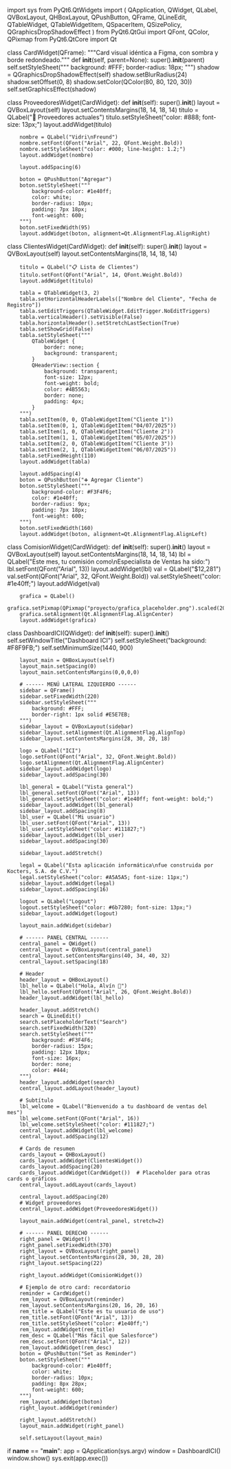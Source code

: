 import sys
from PyQt6.QtWidgets import (
    QApplication, QWidget, QLabel, QVBoxLayout, QHBoxLayout, QPushButton,
    QFrame, QLineEdit, QTableWidget, QTableWidgetItem, QSpacerItem, QSizePolicy,
    QGraphicsDropShadowEffect
)
from PyQt6.QtGui import QFont, QColor, QPixmap
from PyQt6.QtCore import Qt

class CardWidget(QFrame):
    """Card visual idéntica a Figma, con sombra y borde redondeado."""
    def __init__(self, parent=None):
        super().__init__(parent)
        self.setStyleSheet("""
            background: #FFF;
            border-radius: 18px;
        """)
        shadow = QGraphicsDropShadowEffect(self)
        shadow.setBlurRadius(24)
        shadow.setOffset(0, 8)
        shadow.setColor(QColor(80, 80, 120, 30))
        self.setGraphicsEffect(shadow)

class ProveedoresWidget(CardWidget):
    def __init__(self):
        super().__init__()
        layout = QVBoxLayout(self)
        layout.setContentsMargins(18, 14, 18, 14)
        titulo = QLabel("👥 Proveedores actuales")
        titulo.setStyleSheet("color: #888; font-size: 13px;")
        layout.addWidget(titulo)

        nombre = QLabel("Vidri\nFreund")
        nombre.setFont(QFont("Arial", 22, QFont.Weight.Bold))
        nombre.setStyleSheet("color: #000; line-height: 1.2;")
        layout.addWidget(nombre)

        layout.addSpacing(6)

        boton = QPushButton("Agregar")
        boton.setStyleSheet("""
            background-color: #1e40ff;
            color: white;
            border-radius: 10px;
            padding: 7px 18px;
            font-weight: 600;
        """)
        boton.setFixedWidth(95)
        layout.addWidget(boton, alignment=Qt.AlignmentFlag.AlignRight)

class ClientesWidget(CardWidget):
    def __init__(self):
        super().__init__()
        layout = QVBoxLayout(self)
        layout.setContentsMargins(18, 14, 18, 14)

        titulo = QLabel("📋 Lista de Clientes")
        titulo.setFont(QFont("Arial", 14, QFont.Weight.Bold))
        layout.addWidget(titulo)

        tabla = QTableWidget(3, 2)
        tabla.setHorizontalHeaderLabels(["Nombre del Cliente", "Fecha de Registro"])
        tabla.setEditTriggers(QTableWidget.EditTrigger.NoEditTriggers)
        tabla.verticalHeader().setVisible(False)
        tabla.horizontalHeader().setStretchLastSection(True)
        tabla.setShowGrid(False)
        tabla.setStyleSheet("""
            QTableWidget {
                border: none;
                background: transparent;
            }
            QHeaderView::section {
                background: transparent;
                font-size: 12px;
                font-weight: bold;
                color: #4B5563;
                border: none;
                padding: 4px;
            }
        """)
        tabla.setItem(0, 0, QTableWidgetItem("Cliente 1"))
        tabla.setItem(0, 1, QTableWidgetItem("04/07/2025"))
        tabla.setItem(1, 0, QTableWidgetItem("Cliente 2"))
        tabla.setItem(1, 1, QTableWidgetItem("05/07/2025"))
        tabla.setItem(2, 0, QTableWidgetItem("Cliente 3"))
        tabla.setItem(2, 1, QTableWidgetItem("06/07/2025"))
        tabla.setFixedHeight(110)
        layout.addWidget(tabla)

        layout.addSpacing(4)
        boton = QPushButton("➕ Agregar Cliente")
        boton.setStyleSheet("""
            background-color: #F3F4F6;
            color: #1e40ff;
            border-radius: 9px;
            padding: 7px 18px;
            font-weight: 600;
        """)
        boton.setFixedWidth(160)
        layout.addWidget(boton, alignment=Qt.AlignmentFlag.AlignLeft)

class ComisionWidget(CardWidget):
    def __init__(self):
        super().__init__()
        layout = QVBoxLayout(self)
        layout.setContentsMargins(18, 14, 18, 14)
        lbl = QLabel("Este mes, tu comisión como\nEspecialista de Ventas ha sido:")
        lbl.setFont(QFont("Arial", 13))
        layout.addWidget(lbl)
        val = QLabel("$12,281")
        val.setFont(QFont("Arial", 32, QFont.Weight.Bold))
        val.setStyleSheet("color: #1e40ff;")
        layout.addWidget(val)

        grafica = QLabel()
        grafica.setPixmap(QPixmap("proyecto/grafica_placeholder.png").scaled(200,60,Qt.AspectRatioMode.KeepAspectRatio))
        grafica.setAlignment(Qt.AlignmentFlag.AlignCenter)
        layout.addWidget(grafica)

class DashboardICI(QWidget):
    def __init__(self):
        super().__init__()
        self.setWindowTitle("Dashboard ICI")
        self.setStyleSheet("background: #F8F9FB;")
        self.setMinimumSize(1440, 900)

        layout_main = QHBoxLayout(self)
        layout_main.setSpacing(0)
        layout_main.setContentsMargins(0,0,0,0)

        # ------ MENÚ LATERAL IZQUIERDO ------
        sidebar = QFrame()
        sidebar.setFixedWidth(220)
        sidebar.setStyleSheet("""
            background: #FFF;
            border-right: 1px solid #E5E7EB;
        """)
        sidebar_layout = QVBoxLayout(sidebar)
        sidebar_layout.setAlignment(Qt.AlignmentFlag.AlignTop)
        sidebar_layout.setContentsMargins(28, 30, 20, 18)

        logo = QLabel("ICI")
        logo.setFont(QFont("Arial", 32, QFont.Weight.Bold))
        logo.setAlignment(Qt.AlignmentFlag.AlignCenter)
        sidebar_layout.addWidget(logo)
        sidebar_layout.addSpacing(30)

        lbl_general = QLabel("Vista general")
        lbl_general.setFont(QFont("Arial", 13))
        lbl_general.setStyleSheet("color: #1e40ff; font-weight: bold;")
        sidebar_layout.addWidget(lbl_general)
        sidebar_layout.addSpacing(8)
        lbl_user = QLabel("Mi usuario")
        lbl_user.setFont(QFont("Arial", 13))
        lbl_user.setStyleSheet("color: #111827;")
        sidebar_layout.addWidget(lbl_user)
        sidebar_layout.addSpacing(30)

        sidebar_layout.addStretch()

        legal = QLabel("Esta aplicación informática\nfue construida por Kocters, S.A. de C.V.")
        legal.setStyleSheet("color: #A5A5A5; font-size: 11px;")
        sidebar_layout.addWidget(legal)
        sidebar_layout.addSpacing(16)

        logout = QLabel("Logout")
        logout.setStyleSheet("color: #6b7280; font-size: 13px;")
        sidebar_layout.addWidget(logout)

        layout_main.addWidget(sidebar)

        # ------ PANEL CENTRAL ------
        central_panel = QWidget()
        central_layout = QVBoxLayout(central_panel)
        central_layout.setContentsMargins(40, 34, 40, 32)
        central_layout.setSpacing(18)

        # Header
        header_layout = QHBoxLayout()
        lbl_hello = QLabel("Hola, Alvín 👋")
        lbl_hello.setFont(QFont("Arial", 26, QFont.Weight.Bold))
        header_layout.addWidget(lbl_hello)

        header_layout.addStretch()
        search = QLineEdit()
        search.setPlaceholderText("Search")
        search.setFixedWidth(320)
        search.setStyleSheet("""
            background: #F3F4F6;
            border-radius: 15px;
            padding: 12px 18px;
            font-size: 16px;
            border: none;
            color: #444;
        """)
        header_layout.addWidget(search)
        central_layout.addLayout(header_layout)

        # Subtítulo
        lbl_welcome = QLabel("Bienvenido a tu dashboard de ventas del mes")
        lbl_welcome.setFont(QFont("Arial", 16))
        lbl_welcome.setStyleSheet("color: #111827;")
        central_layout.addWidget(lbl_welcome)
        central_layout.addSpacing(12)

        # Cards de resumen
        cards_layout = QHBoxLayout()
        cards_layout.addWidget(ClientesWidget())
        cards_layout.addSpacing(20)
        cards_layout.addWidget(CardWidget())  # Placeholder para otras cards o gráficos
        central_layout.addLayout(cards_layout)

        central_layout.addSpacing(20)
        # Widget proveedores
        central_layout.addWidget(ProveedoresWidget())

        layout_main.addWidget(central_panel, stretch=2)

        # ------ PANEL DERECHO ------
        right_panel = QWidget()
        right_panel.setFixedWidth(370)
        right_layout = QVBoxLayout(right_panel)
        right_layout.setContentsMargins(28, 30, 28, 28)
        right_layout.setSpacing(22)

        right_layout.addWidget(ComisionWidget())

        # Ejemplo de otro card: recordatorio
        reminder = CardWidget()
        rem_layout = QVBoxLayout(reminder)
        rem_layout.setContentsMargins(20, 16, 20, 16)
        rem_title = QLabel("Este es tu usuario de uso")
        rem_title.setFont(QFont("Arial", 13))
        rem_title.setStyleSheet("color: #1e40ff;")
        rem_layout.addWidget(rem_title)
        rem_desc = QLabel("Más fácil que Salesforce")
        rem_desc.setFont(QFont("Arial", 12))
        rem_layout.addWidget(rem_desc)
        boton = QPushButton("Set as Reminder")
        boton.setStyleSheet("""
            background-color: #1e40ff;
            color: white;
            border-radius: 10px;
            padding: 8px 28px;
            font-weight: 600;
        """)
        rem_layout.addWidget(boton)
        right_layout.addWidget(reminder)

        right_layout.addStretch()
        layout_main.addWidget(right_panel)

        self.setLayout(layout_main)

if __name__ == "__main__":
    app = QApplication(sys.argv)
    window = DashboardICI()
    window.show()
    sys.exit(app.exec())
